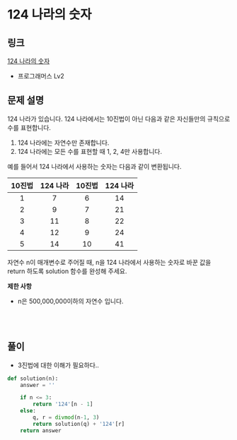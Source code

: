 # 124 나라의 숫자

## 링크

[124 나라의 숫자](https://programmers.co.kr/learn/courses/30/lessons/12899)

- 프로그래머스 Lv2

## 문제 설명

124 나라가 있습니다. 124 나라에서는 10진법이 아닌 다음과 같은 자신들만의 규칙으로 수를 표현합니다.

1. 124 나라에는 자연수만 존재합니다.
2. 124 나라에는 모든 수를 표현할 때 1, 2, 4만 사용합니다.

예를 들어서 124 나라에서 사용하는 숫자는 다음과 같이 변환됩니다.

| 10진법 | 124 나라 | 10진법 | 124 나라 |
| :----: | :------: | :----: | :------: |
|   1    |    7     |   6    |    14    |
|   2    |    9     |   7    |    21    |
|   3    |    11    |   8    |    22    |
|   4    |    12    |   9    |    24    |
|   5    |    14    |   10   |    41    |

자연수 n이 매개변수로 주어질 때, n을 124 나라에서 사용하는 숫자로 바꾼 값을 return 하도록 solution 함수를 완성해 주세요.

**제한 사항**

- n은 500,000,000이하의 자연수 입니다.

<br></br>

## 풀이

- 3진법에 대한 이해가 필요하다..

```python
def solution(n):
    answer = ''

    if n <= 3:
        return '124'[n - 1]
    else:
        q, r = divmod(n-1, 3)
        return solution(q) + '124'[r]
    return answer
```
